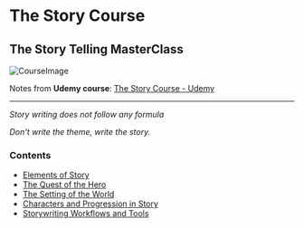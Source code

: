 # The Story Course

## The Story Telling MasterClass

![CourseImage](https://blog.udemy.com/wp-content/uploads/2013/06/shutterstock_105363872-300x268.jpg)

Notes from __Udemy course__: [The Story Course - Udemy](https://clevertap.udemy.com/course/the-story-course/learn/lecture/9721154#overview)

-------

*Story writing does not follow any formula*

*Don't write the theme, write the story.*

### Contents

- [Elements of Story](https://github.com/alpha74/TSC/blob/main/docs/Elements_of_Story.md)
- [The Quest of the Hero](https://github.com/alpha74/TSC/blob/main/docs/The_Quest.md)
- [The Setting of the World](https://github.com/alpha74/TSC/blob/main/docs/The_Setting.md)
- [Characters and Progression in Story](https://github.com/alpha74/TSC/blob/main/docs/Characters_and_Progression.md)
- [Storywriting Workflows and Tools](https://github.com/alpha74/TSC/blob/main/docs/Workflows_and_Tools.md)
